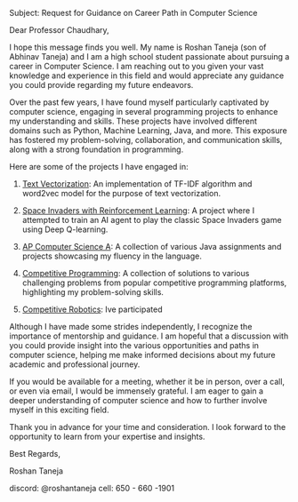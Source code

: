 Subject: Request for Guidance on Career Path in Computer Science 

Dear Professor Chaudhary,

I hope this message finds you well. My name is Roshan Taneja (son of Abhinav Taneja) and I am a high school student passionate about pursuing a career in Computer Science. I am reaching out to you given your vast knowledge and experience in this field and would appreciate any guidance you could provide regarding my future endeavors.

Over the past few years, I have found myself particularly captivated by computer science, engaging in several programming projects to enhance my understanding and skills. These projects have involved different domains such as Python, Machine Learning, Java, and more. This exposure has fostered my problem-solving, collaboration, and communication skills, along with a strong foundation in programming.

Here are some of the projects I have engaged in:

1. [Text Vectorization](https://github.com/Daroshi11260/TextVectorization): An implementation of TF-IDF algorithm and word2vec model for the purpose of text vectorization.

2. [Space Invaders with Reinforcement Learning](https://github.com/Daroshi11260/spaceinvaders-reinforcementlearning): A project where I attempted to train an AI agent to play the classic Space Invaders game using Deep Q-learning.

3. [AP Computer Science A](https://github.com/Daroshi11260/APCSA): A collection of various Java assignments and projects showcasing my fluency in the language.

4. [Competitive Programming](https://github.com/Daroshi11260/competitive-programming): A collection of solutions to various challenging problems from popular competitive programming platforms, highlighting my problem-solving skills.

5. [Competitive Robotics](https://github.com/Daroshi11260/16887PowerPlay): Ive participated

Although I have made some strides independently, I recognize the importance of mentorship and guidance. I am hopeful that a discussion with you could provide insight into the various opportunities and paths in computer science, helping me make informed decisions about my future academic and professional journey.

If you would be available for a meeting, whether it be in person, over a call, or even via email, I would be immensely grateful. I am eager to gain a deeper understanding of computer science and how to further involve myself in this exciting field.

Thank you in advance for your time and consideration. I look forward to the opportunity to learn from your expertise and insights.

Best Regards,


Roshan Taneja

discord: @roshantaneja
cell: 650 - 660 -1901
